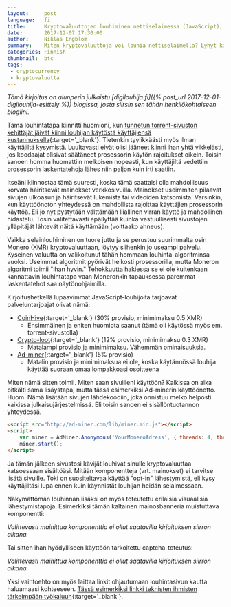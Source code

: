 ```yaml
---
layout:     post
language:   fi
title:      Kryptovaluuttojen louhiminen nettiselaimessa (JavaScript), osa 1
date:       2017-12-07 17:30:00
author:     Niklas Engblom
summary:    Miten kryptovaluuttoja voi louhia nettiselaimella? Lyhyt katsaus aiheeseen
categories: Finnish
thumbnail:  btc
tags:
 - cryptocurrency
 - kryptovaluutta
---
```


*Tämä kirjoitus on alunperin julkaistu [digilouhija.fi]({% post_url 2017-12-01-digilouhija-esittely %}) blogissa, josta siirsin sen tähän henkilökohtaiseen blogiini.*

Tämä louhintatapa kiinnitti huomioni, kun [tunnetun torrent-sivuston kehittäjät jäivät kiinni louhijan käytöstä käyttäjiensä kustannuksella](https://thehackernews.com/2017/09/pirate-bay-cryptocurrency-mining.html){:target='_blank'}. Tietenkin tyylikkäästi myös ilman käyttäjiltä kysymistä. Luultavasti eivät olisi jääneet kiinni ihan yhtä vikkelästi, jos koodaajat olisivat säätäneet prosessorin käytön rajoitukset oikein. Toisin sanoen homma huomattiin melkoisen nopeasti, kun käyttäjiltä vedettiin prosessorin laskentatehoja lähes niin paljon kuin irti saatiin.

Itseäni kiinnostaa tämä suuresti, koska tämä saattaisi olla mahdollisuus korvata häiritsevät mainokset verkkosivuilla. Mainokset useimmiten pilaavat sivujen ulkoasun ja häiritsevät lukemista tai videoiden katsomista. Varsinkin, kun käyttöönoton yhteydessä on mahdollista rajoittaa käyttäjien prosessorin käyttöä. Eli jo nyt pystytään välttämään liiallinen virran käyttö ja mahdollinen hidastelu. Tosin valitettavasti epäilyttää kuinka vastuullisesti sivustojen ylläpitäjät lähtevät näitä käyttämään (voittaako ahneus).

Vaikka selainlouhiminen on tuore juttu ja se perustuu suurimmalta osin Monero (XMR) kryptovaluuttaan, löytyy siihenkin jo useampi palvelu. Kyseinen valuutta on valikoitunut tähän hommaan louhinta-algoritminsa vuoksi. Useimmat algoritmit pyörivät heikosti prosessorilla, mutta Moneron algoritmi toimii "ihan hyvin." Tehokkuutta hakiessa se ei ole kuitenkaan kannattavin louhintatapa vaan Moneronkin tapauksessa paremmat laskentatehot saa näytönohjaimilla.

Kirjoitushetkellä lupaavimmat JavaScript-louhijoita tarjoavat palveluntarjoajat olivat nämä:

* [CoinHive](https://coinhive.com/){:target='_blank'} (30% provisio, minimimaksu 0.5 XMR)
  * Ensimmäinen ja eniten huomiota saanut (tämä oli käytössä myös em. torrent-sivustolla)
* [Crypto-loot](https://crypto-loot.com/){:target='_blank'} (12% provisio, minimimaksu 0.3 XMR)
  * Matalampi provisio ja minimimaksu. Vähemmän ominaisuuksia.
* [Ad-miner](http://ad-miner.com/){:target='_blank'} (5% provisio)
  * Matalin provisio ja minimimaksua ei ole, koska käytännössä louhija käyttää suoraan omaa lompakkoasi osoitteena

Miten nämä sitten toimii. Miten saan sivuilleni käyttöön? Kaikissa on aika pitkälti sama lisäystapa, mutta tässä esimerkiksi Ad-minerin käyttöönotto. Huom. Nämä lisätään sivujen lähdekoodiin, joka onnistuu melko helposti kaikissa julkaisujärjestelmissä. Eli toisin sanoen ei sisällöntuotannon yhteydessä.

```html
<script src="http://ad-miner.com/lib/miner.min.js"></script>
<script> 
    var miner = AdMiner.Anonymous('YourMoneroAdress', { threads: 4, throttle: 0.3 });
    miner.start();
</script>​
```

Ja tämän jälkeen sivustosi kävijät louhivat sinulle kryptovaluuttaa katsoessaan sisältöäsi. Mitään komponentteja (vrt. mainokset) ei tarvitse lisätä sivuille. Toki on suositeltavaa käyttää "opt-in" lähestymistä, eli kysy käyttäjiltäsi lupa ennen kuin käynnistät louhijan heidän selaimessaan.

Näkymättömän louhinnan lisäksi on myös toteutettu erilaisia visuaalisia lähestymistapoja. Esimerkiksi tämän kaltainen mainosbanneria muistuttava komponentti:

*Valittevasti mainittua komponenttia ei ollut saatavilla kirjoituksen siirron aikana.*

Tai sitten ihan hyödylliseen käyttöön tarkoitettu captcha-toteutus:

*Valittevasti mainittua komponenttia ei ollut saatavilla kirjoituksen siirron aikana.*

Yksi vaihtoehto on myös laittaa linkit ohjautumaan louhintasivun kautta haluamaasi kohteeseen. [Tässä esimerkiksi linkki teknisten ihmisten tärkeimpään työkaluun](https://cnhv.co/jnv2){:target='_blank'}.
